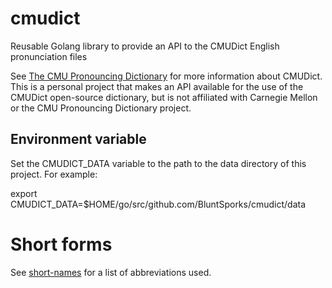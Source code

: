 # cmudict
Reusable Golang library to provide an API to the CMUDict English pronunciation files

See [The CMU Pronouncing Dictionary](http://www.speech.cs.cmu.edu/cgi-bin/cmudict) for more information about CMUDict.
This is a personal project that makes an API available for the use of the CMUDict open-source dictionary, but is not
affiliated with Carnegie Mellon or the CMU Pronouncing Dictionary project.

## Environment variable
Set the CMUDICT_DATA variable to the path to the data directory of this project. For example:

export CMUDICT_DATA=$HOME/go/src/github.com/BluntSporks/cmudict/data

# Short forms
See [short-names](https://www.github.com/BluntSporks/short-names) for a list of abbreviations used.

